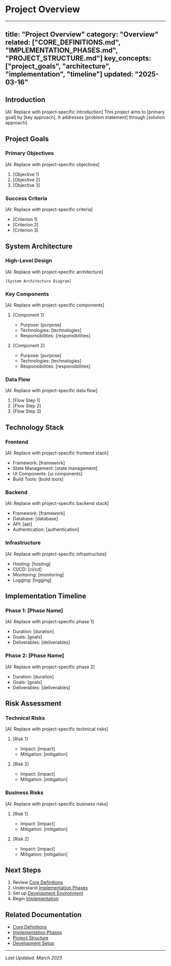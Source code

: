 # Project Overview

---
title: "Project Overview"
category: "Overview"
related: ["CORE_DEFINITIONS.md", "IMPLEMENTATION_PHASES.md", "PROJECT_STRUCTURE.md"]
key_concepts: ["project_goals", "architecture", "implementation", "timeline"]
updated: "2025-03-16"
---

## Introduction

[AI: Replace with project-specific introduction]
This project aims to [primary goal] by [key approach]. It addresses [problem statement] through [solution approach].

## Project Goals

### Primary Objectives
[AI: Replace with project-specific objectives]
1. [Objective 1]
2. [Objective 2]
3. [Objective 3]

### Success Criteria
[AI: Replace with project-specific criteria]
- [Criterion 1]
- [Criterion 2]
- [Criterion 3]

## System Architecture

### High-Level Design
[AI: Replace with project-specific architecture]
```
[System Architecture Diagram]
```

### Key Components
[AI: Replace with project-specific components]
1. [Component 1]
   - Purpose: [purpose]
   - Technologies: [technologies]
   - Responsibilities: [responsibilities]

2. [Component 2]
   - Purpose: [purpose]
   - Technologies: [technologies]
   - Responsibilities: [responsibilities]

### Data Flow
[AI: Replace with project-specific data flow]
1. [Flow Step 1]
2. [Flow Step 2]
3. [Flow Step 3]

## Technology Stack

### Frontend
[AI: Replace with project-specific frontend stack]
- Framework: [framework]
- State Management: [state management]
- UI Components: [ui components]
- Build Tools: [build tools]

### Backend
[AI: Replace with project-specific backend stack]
- Framework: [framework]
- Database: [database]
- API: [api]
- Authentication: [authentication]

### Infrastructure
[AI: Replace with project-specific infrastructure]
- Hosting: [hosting]
- CI/CD: [ci/cd]
- Monitoring: [monitoring]
- Logging: [logging]

## Implementation Timeline

### Phase 1: [Phase Name]
[AI: Replace with project-specific phase 1]
- Duration: [duration]
- Goals: [goals]
- Deliverables: [deliverables]

### Phase 2: [Phase Name]
[AI: Replace with project-specific phase 2]
- Duration: [duration]
- Goals: [goals]
- Deliverables: [deliverables]

## Risk Assessment

### Technical Risks
[AI: Replace with project-specific technical risks]
1. [Risk 1]
   - Impact: [impact]
   - Mitigation: [mitigation]

2. [Risk 2]
   - Impact: [impact]
   - Mitigation: [mitigation]

### Business Risks
[AI: Replace with project-specific business risks]
1. [Risk 1]
   - Impact: [impact]
   - Mitigation: [mitigation]

2. [Risk 2]
   - Impact: [impact]
   - Mitigation: [mitigation]

## Next Steps

1. Review [Core Definitions](CORE_DEFINITIONS.md)
2. Understand [Implementation Phases](IMPLEMENTATION_PHASES.md)
3. Set up [Development Environment](../development/SETUP.md)
4. Begin [Implementation](../development/IMPLEMENTATION_CHECKLIST.md)

## Related Documentation

- [Core Definitions](CORE_DEFINITIONS.md)
- [Implementation Phases](IMPLEMENTATION_PHASES.md)
- [Project Structure](PROJECT_STRUCTURE.md)
- [Development Setup](../development/SETUP.md)

---

*Last Updated: March 2025* 